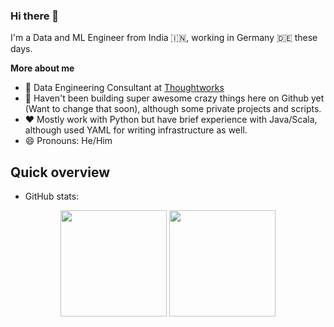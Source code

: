 ### Hi there 👋


I'm a Data and ML Engineer from India 🇮🇳, working in Germany 🇩🇪 these days.

**More about me**

- 💼 Data Engineering Consultant at [Thoughtworks](https://www.thoughtworks.com)
- 🔭 Haven't been building super awesome crazy things here on Github yet (Want to change that soon), although some private projects and scripts.
- ❤️ Mostly work with Python but have brief experience with Java/Scala, although used YAML for writing infrastructure as well.
- 😄 Pronouns: He/Him

<!--
**revolutionisme/revolutionisme** is a ✨ _special_ ✨ repository because its `README.md` (this file) appears on your GitHub profile.

Here are some ideas to get you started:

- 🔭 I’m currently working on ...
- 🌱 I’m currently learning ...
- 👯 I’m looking to collaborate on ...
- 🤔 I’m looking for help with ...
- 💬 Ask me about ...
- 📫 How to reach me: ...
- 😄 Pronouns: ...
- ⚡ Fun fact: ...
-->

## Quick overview
* GitHub stats:  

<p align="center">
  <img  height="170" src="https://github-readme-stats.vercel.app/api?username=revolutionisme&theme=buefy&show_icons=true&include_all_commits=true&count_private=true" />
  <img height="170" src="https://github-readme-stats.vercel.app/api/top-langs/?username=revolutionisme&layout=compact&theme=buefy&show_icons=true&langs_count=6&hide=rich%20text%20format" />
</p>
